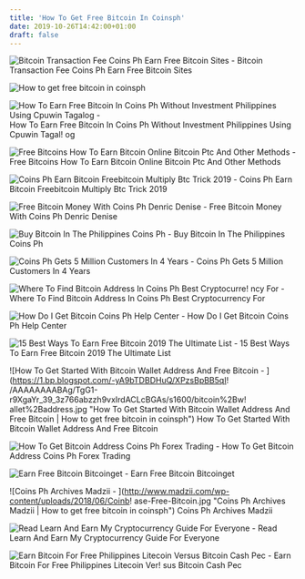 ```yaml
---
title: 'How To Get Free Bitcoin In Coinsph'
date: 2019-10-26T14:42:00+01:00
draft: false
---
```


![Bitcoin Transaction Fee Coins Ph Earn Free Bitcoin Sites - ](https://img.youtube.com/vi/vzxraWq9Jvw/mqdefault.jpg "Bitcoin Transaction Fee Coins Ph Earn Free Bitcoin Sites | How to get free bitcoin in coinsph") Bitcoin Transaction Fee Coins Ph Earn Free Bitcoin Sites

![How to get free bitcoin in coinsph](http://denricdenise.info/wp-content/uploads/2017/02/coins.phpsign-up.jpg "How to get free bitcoin in coinsph") 

![How To Earn Free Bitcoin In Coins Ph Without Investment Philippines Using Cpuwin Tagalog - ](https://i.ytimg.com/vi/9rbcisXDzdQ/hqdefault.jpg "How To Earn Free Bitcoin In Coins Ph Without Investment Philippines Using Cpuwin Tagalog | How to get free bitcoin in coinsph") How To Earn Free Bitcoin In Coins Ph Without Investment Philippines Using Cpuwin Tagal! og

![Free Bitcoins How To Earn Bitcoin Online Bitcoin Ptc And Other Methods - ](https://btcgeek.com/wp-content/uploads/2013/08/Free-Bitcoin-BitcoinGet-Payment-Proof.png "Free Bitcoins How To Earn Bitcoin Online Bitcoin Ptc And Other Methods | How to get free bitcoin in coinsph") Free Bitcoins How To Earn Bitcoin Online Bitcoin Ptc And Other Methods

![Coins Ph Earn Bitcoin Freebitcoin Multiply Btc Trick 2019 - ](http://how-to-make-all.com/uploads/thumbs/6cb2f63fd-1.jpg "Coins Ph Earn Bitcoin Freebitcoin Multiply Btc Trick 2019 | How to get free bitcoin in coinsph") Coins Ph Earn Bitcoin Freebitcoin Multiply Btc Trick 2019

![Free Bitcoin Money With Coins Ph Denric Denise - ](http://denricdenise.info/wp-content/uploads/2017/02/free-bitcoin-money-with-coins.php_.jpg) Free Bitcoin Money With Coins Ph Denric Denise

![Buy Bitcoin In The Philippines Coins Ph - ](https://content.coins.ph/wp-content/uploads/2018/06/buy-bitcoin-featured-image.jpg "Buy Bitcoin In The Philippines Coins Ph | How to get free bitcoin in coinsph") Buy Bitcoin In The Philippines Coins Ph

![Coins Ph Gets 5 Million Customers In 4 Years - ](https://assets.rappler.com/612F469A6EA84F6BAE882D2B94A4B421/img/722C02848D734739A3CE700174E81230/coinsph_722C02848D734739A3CE700174E81230.jpg "Coins Ph Gets 5 Million Customers In 4 Years | How to get free bitcoin in coinsph") Coins Ph Gets 5 Million Customers In 4 Years

![Where To Find Bitcoin Address In Coins Ph Best Cryptocurre!   ncy For - ](https://content.coins.ph/wp-content/uploads/2017/08/image-1.png "Where To Find Bitcoin Address In Coins Ph Best Cryptocurrency For | How to get free bitcoin in coinsph") Where To Find Bitcoin Address In Coins Ph Best Cryptocurrency For

![How Do I Get Bitcoin Coins Ph Help Center - ](https://support.coins.ph/hc/article_attachments/115000614202/Sign_up.jpg "How Do I Get Bitcoin Coins Ph Help Center | How to get free bitcoin in coinsph") How Do I Get Bitcoin Coins Ph Help Center

![15 Best Ways To Earn Free Bitcoin 2019 The Ultimate List - ](https://www.bitcongress.org/wp-content/uploads/2019/03/15-BEST-WAYS-TO-EARN-FREE-BITCOIN-2019.png "15 Best Ways To Earn Free Bitcoin 2019 The Ultimate List | How to get free bitcoin in coinsph") 15 Best Ways To Earn Free Bitcoin 2019 The Ultimate List

![How To Get Started With Bitcoin Wallet Address And Free Bitcoin - ](https://1.bp.blogspot.com/-yA9bTDBDHuQ/XPzsBpBB5qI!   /AAAAAAAABAg/TgG1-r9XgaYr_39_3z766abzzh9vxIrdACLcBGAs/s1600/bitcoin%2Bw!   allet%2Baddress.jpg "How To Get Started With Bitcoin Wallet Address And Free Bitcoin | How to get free bitcoin in coinsph") How To Get Started With Bitcoin Wallet Address And Free Bitcoin

![How To Get Bitcoin Address Coins Ph Forex Trading - ](https://support.coins.ph/hc/en-us/article_attachments/202723922/Send_1.jpg "How To Get Bitcoin Address Coins Ph Forex Trading | How to get free bitcoin in coinsph") How To Get Bitcoin Address Coins Ph Forex Trading

![Earn Free Bitcoin Bitcoinget - ](http://www.bitcoinget.com/img/bitcoinget-icon.png "Earn Free Bitcoin Bitcoinget | How to get free bitcoin in coinsph") Earn Free Bitcoin Bitcoinget

![Coins Ph Archives Madzii - ](http://www.madzii.com/wp-content/uploads/2018/06/Coinb!   ase-Free-Bitcoin.jpg "Coins Ph Archives Madzii | How to get free bitcoin in coinsph") Coins Ph Archives Madzii

![Read Learn And Earn My Cryptocurrency Guide For Everyone - ](https://4.bp.blogspot.com/-n8MJB14fG0M/WUX9xGMLHcI/AAAAAAAAAaE/Pk4bxjvPKz40_hTp1m7zu0ynnupCGsDUACLcBGAs/s1600/Screenshot_20170618-103801.png "Read Learn And Earn My Cryptocurrency Guide For Everyone | How to get free bitcoin in coinsph") Read Learn And Earn My Cryptocurrency Guide For Everyone

![Earn Bitcoin For Free Philippines Litecoin Versus Bitcoin Cash Pec - ](https://i.pinimg.com/originals/e6/4b/0d/e64b0d9726d68bb8d83656c272048f14.jpg "Earn Bitcoin For Free Philippines Litecoin Versus Bitcoin Cash Pec | How to get free bitcoin in coinsph") Earn Bitcoin For Free Philippines Litecoin Ver! sus Bitcoin Cash Pec